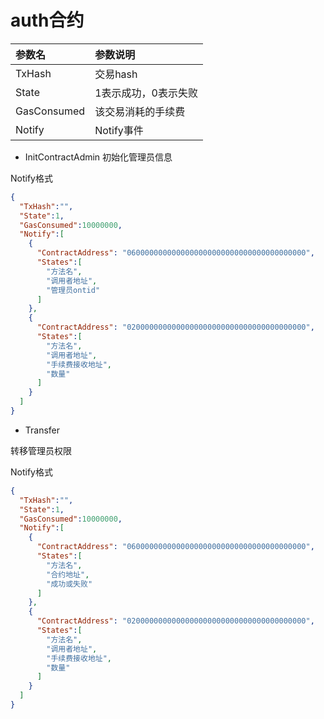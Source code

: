 
# auth合约

|参数名|参数说明|
|:--|:--|
|TxHash|交易hash|
|State|1表示成功，0表示失败|
|GasConsumed|该交易消耗的手续费|
|Notify|Notify事件|

* InitContractAdmin
初始化管理员信息

Notify格式

```json
{
  "TxHash":"",
  "State":1,
  "GasConsumed":10000000,
  "Notify":[
    {
      "ContractAddress": "0600000000000000000000000000000000000000",
      "States":[
        "方法名",
        "调用者地址",
        "管理员ontid"
      ]
    },
    {
      "ContractAddress": "0200000000000000000000000000000000000000",
      "States":[
        "方法名",
        "调用者地址",
        "手续费接收地址",
        "数量"
      ]
    }
  ]
}
```

* Transfer

转移管理员权限

Notify格式

```json
{
  "TxHash":"",
  "State":1,
  "GasConsumed":10000000,
  "Notify":[
    {
      "ContractAddress": "0600000000000000000000000000000000000000",
      "States":[
        "方法名",
        "合约地址",
        "成功或失败"
      ]
    },
    {
      "ContractAddress": "0200000000000000000000000000000000000000",
      "States":[
        "方法名",
        "调用者地址",
        "手续费接收地址",
        "数量"
      ]
    }
  ]
}
```
